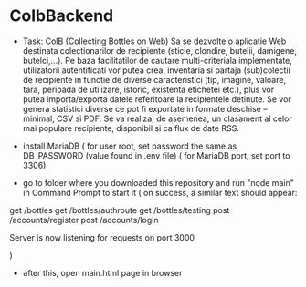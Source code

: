 # ColbBackend
- Task: ColB (Collecting Bottles on Web)
Sa se dezvolte o aplicatie Web destinata colectionarilor de recipiente (sticle, clondire, butelii, damigene, butelci,...). Pe baza facilitatilor de cautare multi-criteriala implementate, utilizatorii autentificati vor putea crea, inventaria si partaja (sub)colectii de recipiente in functie de diverse caracteristici (tip, imagine, valoare, tara, perioada de utilizare, istoric, existenta etichetei etc.), plus vor putea importa/exporta datele referitoare la recipientele detinute. Se vor genera statistici diverse ce pot fi exportate in formate deschise – minimal, CSV si PDF. Se va realiza, de asemenea, un clasament al celor mai populare recipiente, disponibil si ca flux de date RSS.

- install MariaDB 
( for user root, set password the same as DB_PASSWORD (value found in .env file)
( for MariaDB port, set port to 3306)
- go to folder where you downloaded this repository and run "node main" in Command Prompt to start it
(
on success, a similar text should appear:

get /bottles
get /bottles/authroute
get /bottles/testing
post /accounts/register
post /accounts/login

Server is now listening for requests on port 3000

)
- after this, open main.html page in browser
